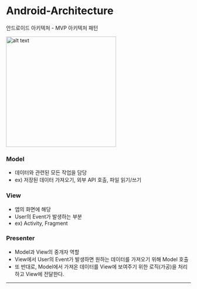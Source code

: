 # Android-Architecture
안드로이드 아키텍처 - MVP 아키텍처 패턴

<img src="https://github.com/user-attachments/assets/26fcc244-b1c1-43c6-b99a-7599bfc50363" alt="alt text" width="300" height="300">

### Model
- 데이터와 관련된 모든 작업을 담당
- ex) 저장된 데이터 가져오기, 외부 API 호출, 파일 읽기/쓰기

### View
- 앱의 화면에 해당
- User의 Event가 발생하는 부분
- ex) Activity, Fragment

### Presenter
- Model과 View의 중개자 역할
- View에서 User의 Event가 발생하면 원하는 데이터를 가져오기 위해 Model 호출
- 또 반대로, Model에서 가져온 데이터를 View에 보여주기 위한 로직(가공)을 처리하고 View에 전달한다.

---
